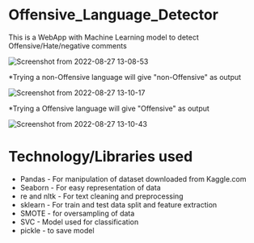 # Offensive_Language_Detector
This is a WebApp with Machine Learning model to detect Offensive/Hate/negative comments

![Screenshot from 2022-08-27 13-08-53](https://user-images.githubusercontent.com/73030476/187020426-a88f85c6-32fc-48ac-a3df-38de98baf811.png)

*Trying a non-Offensive language will give "non-Offensive" as output 

![Screenshot from 2022-08-27 13-10-17](https://user-images.githubusercontent.com/73030476/187020429-d35cf5e7-cf92-4022-b5de-1293aaed74f6.png)

*Trying a Offensive language will give "Offensive" as output 

![Screenshot from 2022-08-27 13-10-43](https://user-images.githubusercontent.com/73030476/187020431-f4ed36e1-64be-465d-bc37-17e9cd482842.png)

# Technology/Libraries used

* Pandas - For manipulation of dataset downloaded from Kaggle.com
* Seaborn - For easy representation of data
* re and nltk - For text cleaning and preprocessing
* sklearn - For train and test data split and feature extraction
* SMOTE -  for oversampling of data
* SVC - Model used for classification
* pickle - to save model
